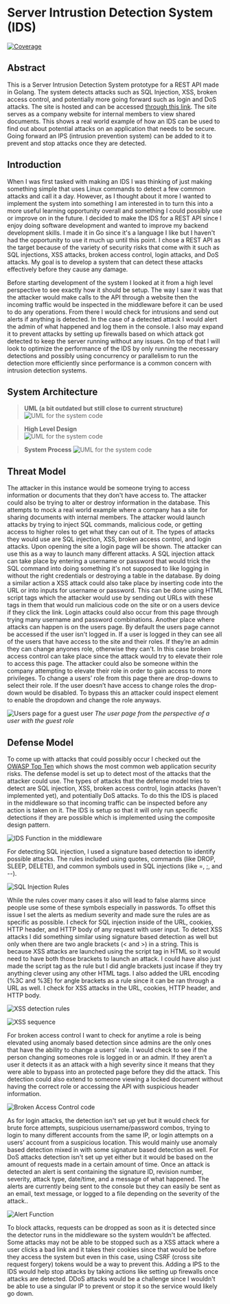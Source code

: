# Server Intrustion Detection System (IDS)

[![Coverage](https://img.shields.io/badge/Coverage-77.4%25-brightgreen)](https://github.com/AliBa1/server-ids/actions)


## Abstract
This is a Server Intrusion Detection System prototype for a REST API made in Golang. The system detects attacks such as SQL Injection, XSS, broken access control, and potentially more going forward such as login and DoS attacks. The site is hosted and can be accessed [through this link](http://server-ids.up.railway.app). The site serves as a company website for internal members to view shared documents. This shows a real world example of how an IDS can be used to find out about potential attacks on an application that needs to be secure. Going forward an IPS (intrusion prevention system) can be added to it to prevent and stop attacks once they are detected.

## Introduction

When I was first tasked with making an IDS I was thinking of just making something simple that uses Linux commands to detect a few common attacks and call it a day. However, as I thought about it more I wanted to implement the system into something I am interested in to turn this into a more useful learning opportunity overall and something I could possibly use or improve on in the future. I decided to make the IDS for a REST API since I enjoy doing software development and wanted to improve my backend development skills. I made it in Go since it's a language I like but I haven't had the opportunity to use it much up until this point. I chose a REST API as the target because of the variety of security risks that come with it such as SQL injections, XSS attacks, broken access control, login attacks, and DoS attacks. My goal is to develop a system that can detect these attacks effectively before they cause any damage.

Before starting development of the system I looked at it from a high level perspective to see exactly how it should be setup. The way I saw it was that the attacker would make calls to the API through a website then the incoming traffic would be inspected in the middleware before it can be used to do any operations. From there I would check for intrusions and send out alerts if anything is detected. In the case of a detected attack I would alert the admin of what happened and log them in the console. I also may expand it to prevent attacks by setting up firewalls based on which attack got detected to keep the server running without any issues. On top of that I will look to optimize the performance of the IDS by only running the necessary detections and possibly using concurrency or parallelism to run the detection more efficiently since performance is a common concern with intrusion detection systems.

## System Architecture

> **UML (a bit outdated but still close to current structure)** <br> ![UML for the system code](images/Server%20IDS%20UML.drawio.png)

> **High Level Design** <br> ![UML for the system code](images/Server%20IDS%20High%20Level.png)

> **System Process** ![UML for the system code](images/Server%20IDS%20High%20Level%20Complete.png)

## Threat Model

The attacker in this instance would be someone trying to access information or documents that they don't have access to. The attacker could also be trying to alter or destroy information in the database. This attempts to mock a real world example where a company has a site for sharing documents with internal members. The attacker would launch attacks by trying to inject SQL commands, malicious code, or getting access to higher roles to get what they can out of it. The types of attacks they would use are SQL injection, XSS, broken access control, and login attacks. Upon opening the site a login page will be shown. The attacker can use this as a way to launch many different attacks. A SQL injection attack can take place by entering a username or password that would trick the SQL command into doing something it's not supposed to like logging in without the right credentials or destroying a table in the database. By doing a similar action a XSS attack could also take place by inserting code into the URL or into inputs for username or password. This can be done using HTML script tags which the attacker would use by sending out URLs with these tags in them that would run malicious code on the site or on a users device if they click the link. Login attacks could also occur from this page through trying many username and password combinations. Another place where attacks can happen is on the users page. By default the users page cannot be accessed if the user isn't logged in. If a user is logged in they can see all of the users that have access to the site and their roles. If they’re an admin they can change anyones role, otherwise they can't. In this case broken access control can take place since the attack would try to elevate their role to access this page. The attacker could also be someone within the company attempting to elevate their role in order to gain access to more privileges. To change a users’ role from this page there are drop-downs to select their role. If the user doesn’t have access to change roles the drop-down would be disabled. To bypass this an attacker could inspect element to enable the dropdown and change the role anyways. 

![Users page for a guest user](images/users-page.png)
*The user page from the perspective of a user with the guest role*

## Defense Model

To come up with attacks that could possibly occur I checked out the [OWASP Top Ten](https://owasp.org/www-project-top-ten) which shows the most common web application security risks. The defense model is set up to detect most of the attacks that the attacker could use. The types of attacks that the defense model tries to detect are SQL injection, XSS, broken access control, login attacks (haven't implemented yet), and potentially DoS attacks. To do this the IDS is placed in the middleware so that incoming traffic can be inspected before any action is taken on it. The IDS is setup so that it will only run specific detections if they are possible which is implemented using the composite design pattern.

![IDS Function in the middleware](images/ids-function.png)

For detecting SQL injection, I used a signature based detection to identify possible attacks. The rules included using quotes, commands (like DROP, SLEEP, DELETE), and common symbols used in SQL injections (like =, ;, and --). 

![SQL Injection Rules](images/sql-rules.png)

While the rules cover many cases it also will lead to false alarms since people use some of these symbols especially in passwords. To offset this issue I set the alerts as medium severity and made sure the rules are as specific as possible. I check for SQL injection inside of the URL, cookies, HTTP header, and HTTP body of any request with user input. To detect XSS attacks I did something similar using signature based detection as well but only when there are two angle brackets (< and >) in a string. This is because XSS attacks are launched using the script tag in HTML so it would need to have both those brackets to launch an attack. I could have also just made the script tag as the rule but I did angle brackets just incase if they try anything clever using any other HTML tags. I also added the URL encoding (%3C and %3E) for angle brackets as a rule since it can be ran through a URL as well. I check for XSS attacks in the URL, cookies, HTTP header, and HTTP body.

![XSS detection rules](images/check-xss.png)

![XSS sequence](images/xss-sequence.png)

For broken access control I want to check for anytime a role is being elevated using anomaly based detection since admins are the only ones that have the ability to change a users' role. I would check to see if the person changing someones role is logged in or an admin. If they aren’t a user it detects it as an attack with a high severity since it means that they were able to bypass into an protected page before they did the attack. This detection could also extend to someone viewing a locked document without having the correct role or accessing the API with suspicious header information. 

![Broken Access Control code](images/bac-checker.png)

As for login attacks, the detection isn't set up yet but it would check for brute force attempts, suspicious username/password combos, trying to login to many different accounts from the same IP, or login attempts on a users’ account from a suspicious location. This would mainly use anomaly based detection mixed in with some signature based detection as well. For DoS attacks detection isn't set up yet either but it would be based on the amount of requests made in a certain amount of time. Once an attack is detected an alert is sent containing the signature ID, revision number, severity, attack type, date/time, and a message of what happened. The alerts are currently being sent to the console but they can easily be sent as an email, text message, or logged to a file depending on the severity of the attack.. 

![Alert Function](images/alert-admin.png)

To block attacks, requests can be dropped as soon as it is detected since the detector runs in the middleware so the system wouldn't be affected. Some attacks may not be able to be stopped such as a XSS attack where a user clicks a bad link and it takes their cookies since that would be before they access the system but even in this case, using CSRF (cross site request forgery) tokens would be a way to prevent this. Adding a IPS to the IDS would help stop attacks by taking actions like setting up firewalls once attacks are detected. DDoS attacks would be a challenge since I wouldn't be able to use a singular IP to prevent or stop it so the service would likely go down.
